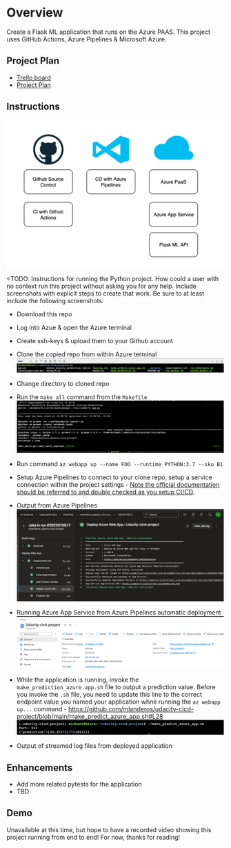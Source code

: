 # Overview

Create a Flask ML application that runs on the Azure PAAS. This project uses GitHub Actions, Azure Pipelines & Microsoft Azure. 

## Project Plan

* [Trello board](https://trello.com/b/lE4CWh5C/udacityproject)
* [Project Plan](https://docs.google.com/spreadsheets/d/1z4GQo_PN3lHZZPJMJW33TZ9Q7d-hLAnUwslk5_YBDqI/edit?usp=sharing)

## Instructions
![High level Diagram](/images/highleveldiagram.png)

<TODO:  Instructions for running the Python project.  How could a user with no context run this project without asking you for any help.  Include screenshots with explicit steps to create that work. Be sure to at least include the following screenshots:

* Download this repo

* Log into Azue & open the Azure terminal

* Create ssh-keys & upload them to your Github account

* Clone the copied repo from within Azure terminal
![CloneRepoFiles](/images/clonedrepo.png)

* Change directory to cloned repo

* Run the `make all` command from the `Makefile`
![MakeOutput](/images/make_output.png)

* Run command `az webapp up --name FOO --runtime PYTHON:3.7 --sku B1`

* Setup Azure Pipelines to connect to your clone repo, setup a service connection within the project settings - [Note the official documentation should be referred to and double checked as you setup CI/CD](https://docs.microsoft.com/en-us/azure/devops/pipelines/ecosystems/python-webapp?view=azure-devops).

* Output from Azure Pipelines
![ADOoutput](/images/ADO_deployment.png)

* Running Azure App Service from Azure Pipelines automatic deployment
![AzureAppService](/images/AzureAppService.png)

* While the application is running, invoke the `make_prediction_azure.app.sh` file to output a prediction value. Before you invoke the  `.sh` file, you need to update this line to the correct endpoint value you named your application whne running the `az webapp up...` command - https://github.com/mlanderos/udacity-cicd-project/blob/main/make_predict_azure_app.sh#L28
![AzurePrediction](/images/make_predict_output.png)

* Output of streamed log files from deployed application

>

## Enhancements

* Add more related pytests for the application
* TBD

## Demo 

Unavailable at this time, but hope to have a recorded video showing this project running from end to end! For now, thanks for reading!


